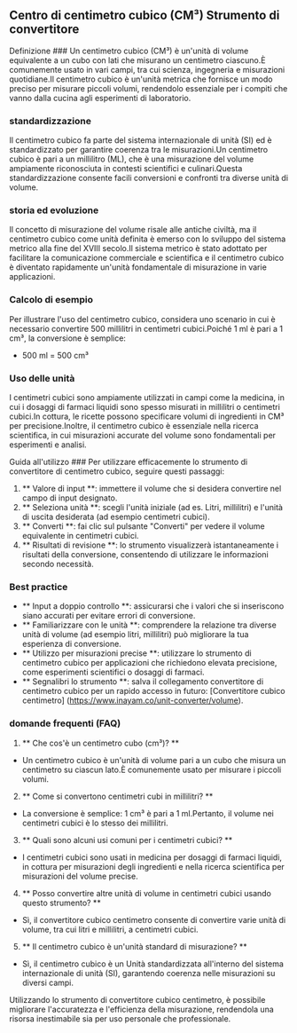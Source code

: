 ## Centro di centimetro cubico (CM³) Strumento di convertitore

Definizione ###
Un centimetro cubico (CM³) è un'unità di volume equivalente a un cubo con lati che misurano un centimetro ciascuno.È comunemente usato in vari campi, tra cui scienza, ingegneria e misurazioni quotidiane.Il centimetro cubico è un'unità metrica che fornisce un modo preciso per misurare piccoli volumi, rendendolo essenziale per i compiti che vanno dalla cucina agli esperimenti di laboratorio.

### standardizzazione
Il centimetro cubico fa parte del sistema internazionale di unità (SI) ed è standardizzato per garantire coerenza tra le misurazioni.Un centimetro cubico è pari a un millilitro (ML), che è una misurazione del volume ampiamente riconosciuta in contesti scientifici e culinari.Questa standardizzazione consente facili conversioni e confronti tra diverse unità di volume.

### storia ed evoluzione
Il concetto di misurazione del volume risale alle antiche civiltà, ma il centimetro cubico come unità definita è emerso con lo sviluppo del sistema metrico alla fine del XVIII secolo.Il sistema metrico è stato adottato per facilitare la comunicazione commerciale e scientifica e il centimetro cubico è diventato rapidamente un'unità fondamentale di misurazione in varie applicazioni.

### Calcolo di esempio
Per illustrare l'uso del centimetro cubico, considera uno scenario in cui è necessario convertire 500 millilitri in centimetri cubici.Poiché 1 ml è pari a 1 cm³, la conversione è semplice:
- 500 ml = 500 cm³

### Uso delle unità
I centimetri cubici sono ampiamente utilizzati in campi come la medicina, in cui i dosaggi di farmaci liquidi sono spesso misurati in millilitri o centimetri cubici.In cottura, le ricette possono specificare volumi di ingredienti in CM³ per precisione.Inoltre, il centimetro cubico è essenziale nella ricerca scientifica, in cui misurazioni accurate del volume sono fondamentali per esperimenti e analisi.

Guida all'utilizzo ###
Per utilizzare efficacemente lo strumento di convertitore di centimetro cubico, seguire questi passaggi:
1. ** Valore di input **: immettere il volume che si desidera convertire nel campo di input designato.
2. ** Seleziona unità **: scegli l'unità iniziale (ad es. Litri, millilitri) e l'unità di uscita desiderata (ad esempio centimetri cubici).
3. ** Converti **: fai clic sul pulsante "Converti" per vedere il volume equivalente in centimetri cubici.
4. ** Risultati di revisione **: lo strumento visualizzerà istantaneamente i risultati della conversione, consentendo di utilizzare le informazioni secondo necessità.

### Best practice
- ** Input a doppio controllo **: assicurarsi che i valori che si inseriscono siano accurati per evitare errori di conversione.
- ** Familiarizzare con le unità **: comprendere la relazione tra diverse unità di volume (ad esempio litri, millilitri) può migliorare la tua esperienza di conversione.
- ** Utilizzo per misurazioni precise **: utilizzare lo strumento di centimetro cubico per applicazioni che richiedono elevata precisione, come esperimenti scientifici o dosaggi di farmaci.
- ** Segnalibri lo strumento **: salva il collegamento convertitore di centimetro cubico per un rapido accesso in futuro: [Convertitore cubico centimetro] (https://www.inayam.co/unit-converter/volume).

### domande frequenti (FAQ)

1. ** Che cos'è un centimetro cubo (cm³)? **
- Un centimetro cubico è un'unità di volume pari a un cubo che misura un centimetro su ciascun lato.È comunemente usato per misurare i piccoli volumi.

2. ** Come si convertono centimetri cubi in millilitri? **
- La conversione è semplice: 1 cm³ è pari a 1 ml.Pertanto, il volume nei centimetri cubici è lo stesso dei millilitri.

3. ** Quali sono alcuni usi comuni per i centimetri cubici? **
- I centimetri cubici sono usati in medicina per dosaggi di farmaci liquidi, in cottura per misurazioni degli ingredienti e nella ricerca scientifica per misurazioni del volume precise.

4. ** Posso convertire altre unità di volume in centimetri cubici usando questo strumento? **
- Sì, il convertitore cubico centimetro consente di convertire varie unità di volume, tra cui litri e millilitri, a centimetri cubici.

5. ** Il centimetro cubico è un'unità standard di misurazione? **
- Sì, il centimetro cubico è un Unità standardizzata all'interno del sistema internazionale di unità (SI), garantendo coerenza nelle misurazioni su diversi campi.

Utilizzando lo strumento di convertitore cubico centimetro, è possibile migliorare l'accuratezza e l'efficienza della misurazione, rendendola una risorsa inestimabile sia per uso personale che professionale.